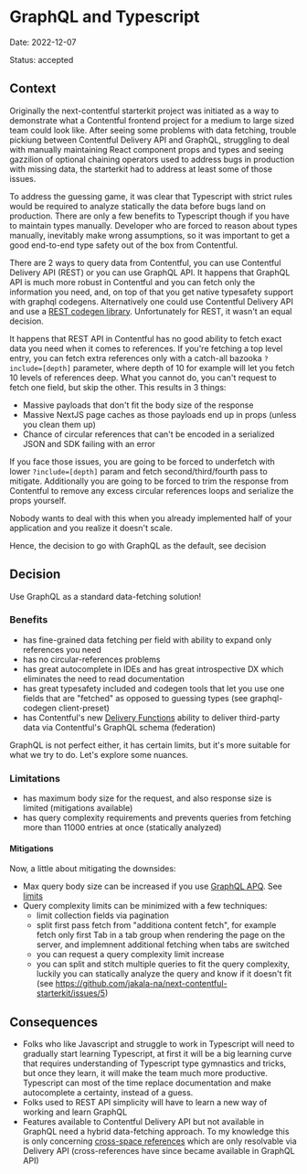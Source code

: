 # GraphQL and Typescript

Date: 2022-12-07

Status: accepted

## Context

Originally the next-contentful starterkit project was initiated as a way to demonstrate what a Contentful frontend project for a medium to large sized team could look like. After seeing some problems with data fetching, trouble pickiung between Contentful Delivery API and GraphQL, struggling to deal with manually maintaining React component props and types and seeing gazzilion of optional chaining operators used to address bugs in production with missing data, the starterkit had to address at least some of those issues.

To address the guessing game, it was clear that Typescript with strict rules would be required to analyze statically the data before bugs land on production. There are only a few benefits to Typescript though if you have to maintain types manually. Developer who are forced to reason about types manually, inevitably make wrong assumptions, so it was important to get a good end-to-end type safety out of the box from Contentful.

There are 2 ways to query data from Contentful, you can use Contentful Delivery API (REST) or you can use GraphQL API. It happens that GraphQL API is much more robust in Contentful and you can fetch only the information you need, and, on top of that you get native typesafety support with graphql codegens. Alternatively one could use Contentful Delivery API and use a [REST codegen library](https://github.com/intercom/contentful-typescript-codegen). Unfortunately for REST, it wasn't an equal decision.

It happens that REST API in Contentful has no good ability to fetch exact data you need when it comes to references. If you're fetching a top level entry, you can fetch extra references only with a catch-all bazooka `?include=[depth]` parameter, where depth of 10 for example will let you fetch 10 levels of references deep. What you cannot do, you can't request to fetch one field, but skip the other.
This results in 3 things:

- Massive payloads that don't fit the body size of the response
- Massive NextJS page caches as those payloads end up in props (unless you clean them up)
- Chance of circular references that can't be encoded in a serialized JSON and SDK failing with an error

If you face those issues, you are going to be forced to underfetch with lower `?include=[depth]` param and fetch second/third/fourth pass to mitigate. Additionally you are going to be forced to trim the response from Contentful to remove any excess circular references loops and serialize the props yourself.

Nobody wants to deal with this when you already implemented half of your application and you realize it doesn't scale.

Hence, the decision to go with GraphQL as the default, see decision

## Decision

Use GraphQL as a standard data-fetching solution!

### Benefits

- has fine-grained data fetching per field with ability to expand only references you need
- has no circular-references problems
- has great autocomplete in IDEs and has great introspective DX which eliminates the need to read documentation
- has great typesafety included and codegen tools that let you use one fields that are "fetched" as opposed to guessing types (see graphql-codegen client-preset)
- has Contentful's new [Delivery Functions](https://www.contentful.com/developers/docs/extensibility/app-framework/functions/) ability to deliver third-party data via Contentful's GraphQL schema (federation)

GraphQL is not perfect either, it has certain limits, but it's more suitable for what we try to do. Let's explore some nuances.

### Limitations

- has maximum body size for the request, and also response size is limited (mitigations available)
- has query complexity requirements and prevents queries from fetching more than 11000 entries at once (statically analyzed)

#### Mitigations

Now, a little about mitigating the downsides:

- Max query body size can be increased if you use [GraphQL APQ](https://www.apollographql.com/docs/apollo-server/performance/apq/). See [limits](https://www.contentful.com/developers/docs/references/graphql/#/introduction/query-size-limits)
- Query complexity limits can be minimized with a few techniques:
  - limit collection fields via pagination
  - split first pass fetch from "additiona content fetch", for example fetch only first Tab in a tab group when rendering the page on the server, and implemnent additional fetching when tabs are switched
  - you can request a query complexity limit increase
  - you can split and stitch multiple queries to fit the query complexity, luckily you can statically analyze the query and know if it doesn't fit (see https://github.com/jakala-na/next-contentful-starterkit/issues/5)

## Consequences

- Folks who like Javascript and struggle to work in Typescript will need to gradually start learning Typescript, at first it will be a big learning curve that requires understanding of Typescript type gymnastics and tricks, but once they learn, it will make the team much more productive. Typescript can most of the time replace documentation and make autocomplete a certainty, instead of a guess.
- Folks used to REST API simplicity will have to learn a new way of working and learn GraphQL
- Features available to Contentful Delivery API but not available in GraphQL need a hybrid data-fetching approach. To my knowledge this is only concerning [cross-space references](https://www.contentful.com/help/cross-space-references/) which are only resolvable via Delivery API (cross-references have since became available in GraphQL API)
